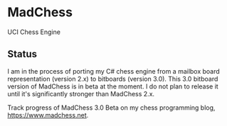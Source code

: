 # MadChess
UCI Chess Engine

## Status

I am in the process of porting my C# chess engine from a mailbox board representation (version 2.x) to bitboards (version 3.0).  This 3.0 bitboard version of MadChess is in beta at the moment.  I do not plan to release it until it's significantly stronger than MadChess 2.x.

Track progress of MadChess 3.0 Beta on my chess programming blog, https://www.madchess.net.
